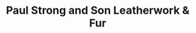 ---
title: "Paul Strong and Son Leatherwork & Fur"
url: /christmas-valley/paul-strong-and-son-leatherwork-and-fur/
shop: leather
---